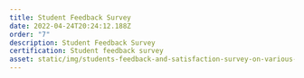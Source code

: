 ```yaml
---
title: Student Feedback Survey
date: 2022-04-24T20:24:12.188Z
order: "7"
description: Student Feedback Survey
certification: Student feedback survey
asset: static/img/students-feedback-and-satisfaction-survey-on-various-activities-conducted.xlsx
---
```

